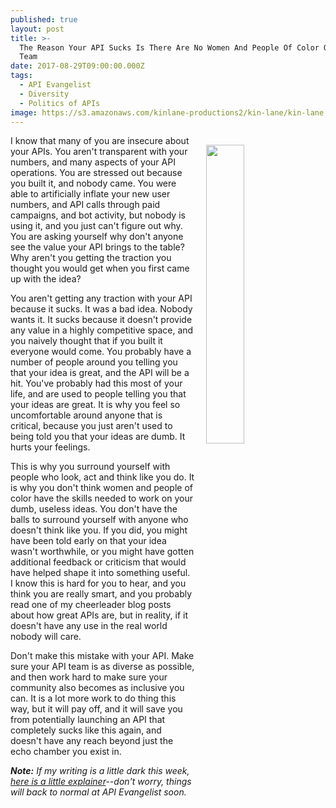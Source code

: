 ```yaml
---
published: true
layout: post
title: >-
  The Reason Your API Sucks Is There Are No Women And People Of Color On Your
  Team
date: 2017-08-29T09:00:00.000Z
tags:
  - API Evangelist
  - Diversity
  - Politics of APIs
image: https://s3.amazonaws.com/kinlane-productions2/kin-lane/kin-lane.jpg
---
```

<p><img src="https://s3.amazonaws.com/kinlane-productions2/kin-lane/kin-lane.jpg" align="right" width="35%" style="padding: 15px;" /></p>I know that many of you are insecure about your APIs. You aren't transparent with your numbers, and many aspects of your API operations. You are stressed out because you built it, and nobody came. You were able to artificially inflate your new user numbers, and API calls through paid campaigns, and bot activity, but nobody is using it, and you just can't figure out why. You are asking yourself why don't anyone see the value your API brings to the table? Why aren't you getting the traction you thought you would get when you first came up with the idea?

You aren't getting any traction with your API because it sucks. It was a bad idea. Nobody wants it. It sucks because it doesn't provide any value in a highly competitive space, and you naively thought that if you built it everyone would come. You probably have a number of people around you telling you that your idea is great, and the API will be a hit. You've probably had this most of your life, and are used to people telling you that your ideas are great. It is why you feel so uncomfortable around anyone that is critical, because you just aren't used to being told you that your ideas are dumb. It hurts your feelings.

This is why you surround yourself with people who look, act and think like you do. It is why you don't think women and people of color have the skills needed to work on your dumb, useless ideas. You don't have the balls to surround yourself with anyone who doesn't think like you. If you did, you might have been told early on that your idea wasn't worthwhile, or you might have gotten additional feedback or criticism that would have helped shape it into something useful. I know this is hard for you to hear, and you think you are really smart, and you probably read one of my cheerleader blog posts about how great APIs are, but in reality, if it doesn't have any use in the real world nobody will care.

Don't make this mistake with your API. Make sure your API team is as diverse as possible, and then work hard to make sure your community also becomes as inclusive you can. It is a lot more work to do thing this way, but it will pay off, and it will save you from potentially launching an API that completely sucks like this again, and doesn't have any reach beyond just the echo chamber you exist in.

_**Note:** If my writing is a little dark this week, [here is a little explainer](http://apievangelist.com/2017/08/28/api-rant-vs-api-research/)--don't worry, things will back to normal at API Evangelist soon._
